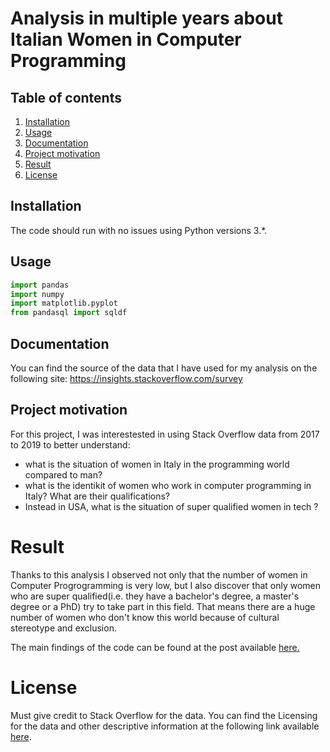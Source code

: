 # Analysis in multiple years about Italian Women in Computer Programming

## Table of contents

1. [Installation](https://github.com/moryba/Women-in-Computer-Programming/blob/master/README.md#Installation)
2. [Usage](https://github.com/moryba/Women-in-Computer-Programming/blob/master/README.md/#Usage)
3. [Documentation](https://github.com/moryba/Women-in-Computer-Programming/blob/master/README.md/#Documentation)
4. [Project motivation](https://github.com/moryba/Women-in-Computer-Programming/blob/master/README.md/#Project-motivation)
5. [Result](https://github.com/moryba/Women-in-Computer-Programming/blob/master/README.md/#Result)
6. [License](https://github.com/moryba/Women-in-Computer-Programming/blob/master/README.md/#License)

## Installation

The code should run with no issues using Python versions 3.*.

## Usage

```python
import pandas 
import numpy  
import matplotlib.pyplot 
from pandasql import sqldf
```

## Documentation

You can find the source of the data that I have used for my analysis on the following site: https://insights.stackoverflow.com/survey

## Project motivation
For this project, I was interestested in using Stack Overflow data from 2017 to 2019 to better understand:

- what is the situation of women in Italy in the programming world compared to man?
- what is the identikit of women who work in computer programming in Italy? What are their qualifications?
- Instead in USA, what is the situation of super qualified women in tech ?

# Result 

Thanks to this analysis I observed not only that the number of women in Computer Progrogramming is very low, but I also discover that
only women who are super qualified(i.e. they have a bachelor's degree, a master's degree or a PhD) try to take part in this field. That means there are a huge number of women who don't know this world because of cultural stereotype and exclusion.

The main findings of the code can be found at the post available [here.](https://medium.com/@moryba.kouate/whats-the-situation-in-italy-for-women-in-the-world-of-computer-programming-7782bbb8a54b?sk=99f3085cfa775e1a1bc8511f2c7cb574)

# License

Must give credit to Stack Overflow for the data. You can find the Licensing for the data and other descriptive information at the following link available [here](https://insights.stackoverflow.com/survey).
